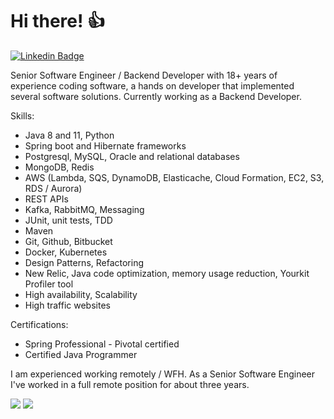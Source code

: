 # Hi there! :+1:

[![Linkedin Badge](https://img.shields.io/badge/-LinkedIn-blue?style=flat-square&logo=Linkedin&logoColor=white&link=https://www.linkedin.com/in/rkaraujo)](https://www.linkedin.com/in/rkaraujo)

Senior Software Engineer / Backend Developer with 18+ years of experience coding software, a hands on developer that implemented several software solutions. Currently working as a Backend Developer.

Skills:
* Java 8 and 11, Python
* Spring boot and Hibernate frameworks
* Postgresql, MySQL, Oracle and relational databases
* MongoDB, Redis
* AWS (Lambda, SQS, DynamoDB, Elasticache, Cloud Formation, EC2, S3, RDS / Aurora)
* REST APIs
* Kafka, RabbitMQ, Messaging
* JUnit, unit tests, TDD
* Maven
* Git, Github, Bitbucket
* Docker, Kubernetes
* Design Patterns, Refactoring
* New Relic, Java code optimization, memory usage reduction, Yourkit Profiler tool
* High availability, Scalability
* High traffic websites

Certifications:
* Spring Professional - Pivotal certified
* Certified Java Programmer

I am experienced working remotely / WFH. As a Senior Software Engineer I've worked in a full remote position for about three years.

![](https://github-profile-summary-cards.vercel.app/api/cards/profile-details?username=rkaraujo&theme=vue)
![](https://github-profile-summary-cards.vercel.app/api/cards/repos-per-language?username=rkaraujo&theme=vue)

<!--
**rkaraujo/rkaraujo** is a ✨ _special_ ✨ repository because its `README.md` (this file) appears on your GitHub profile.

Here are some ideas to get you started:

- 🔭 I’m currently working on ...
- 🌱 I’m currently learning ...
- 👯 I’m looking to collaborate on ...
- 🤔 I’m looking for help with ...
- 💬 Ask me about ...
- 📫 How to reach me: ...
- 😄 Pronouns: ...
- ⚡ Fun fact: ...
-->
